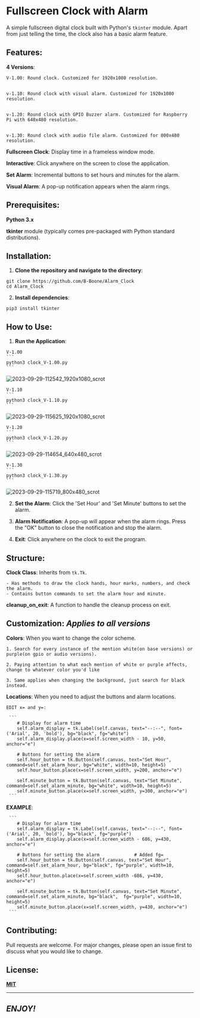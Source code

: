 # Fullscreen Clock with Alarm

  A simple fullscreen digital clock built with Python's `tkinter` module. Apart from just telling the time, the clock also has a basic alarm feature.

## Features:

  **4 Versions**:
  
    V-1.00: Round clock. Customized for 1920x1080 resolution.


    v-1.10: Round clock with visual alarm. Customized for 1920x1080 resolution.


    v-1.20: Round clock with GPIO Buzzer alarm. Customized for Raspberry Pi with 640x480 resolution.


    v-1.30: Round clock with audio file alarm. Customized for 800x480 resolution.
  
  **Fullscreen Clock**: Display time in a frameless window mode.
  
  **Interactive**: Click anywhere on the screen to close the application.
  
  **Set Alarm**: Incremental buttons to set hours and minutes for the alarm.
  
  **Visual Alarm**: A pop-up notification appears when the alarm rings.
  

## Prerequisites:

  **Python 3.x**

  **tkinter** module (typically comes pre-packaged with Python standard distributions).

## Installation:

  1. **Clone the repository and navigate to the directory**:

  ```
  git clone https://github.com/B-Boone/Alarm_Clock
  cd Alarm_Clock
  ```

  2. **Install dependencies**:

  ```
  pip3 install tkinter
  ```

## How to Use: 

  1. **Run the Application**:
   
    V-1.00
    ```
    python3 clock_V-1.00.py
    ```
  ![2023-09-29-112542_1920x1080_scrot](https://github.com/B-Boone/Alarm_Clock/assets/101531474/4300af78-4376-4d57-8db2-e8a3c194d26f)


    V-1.10
    ```
    python3 clock_V-1.10.py
    ```
  ![2023-09-29-115625_1920x1080_scrot](https://github.com/B-Boone/Alarm_Clock/assets/101531474/065845a4-a0ba-44df-9b39-90639c432f59)


    V-1.20
    ```
    python3 clock_V-1.20.py
    ```
  ![2023-09-29-114654_640x480_scrot](https://github.com/B-Boone/Alarm_Clock/assets/101531474/1a1fb150-cc61-48be-96fe-14b0fbe9dc59)


    V-1.30
    ```
    python3 clock_V-1.30.py
    ```
  ![2023-09-29-115719_800x480_scrot](https://github.com/B-Boone/Alarm_Clock/assets/101531474/3639c7f4-7d92-447a-9ac9-791f3278707e)


  2. **Set the Alarm**: Click the 'Set Hour' and 'Set Minute' buttons to set the alarm.
   
  3. **Alarm Notification**: A pop-up will appear when the alarm rings. Press the "OK" button to close the notification and stop the alarm.
   
  4. **Exit**: Click anywhere on the clock to exit the program.

## Structure:

  **Clock Class**: Inherits from `tk.Tk`.
  
    - Has methods to draw the clock hands, hour marks, numbers, and check the alarm.
    - Contains button commands to set the alarm hour and minute.

  **cleanup_on_exit**: A function to handle the cleanup process on exit.

## Customization: *Applies to all versions*

  **Colors**: When you want to change the color scheme.
  
    1. Search for every instance of the mention white(on base versions) or purple(on gpio or audio versions).
     
    2. Paying attention to what each mention of white or purple affects, change to whatever color you'd like
     
    3. Same applies when changing the background, just search for black instead.
     
  **Locations**: When you need to adjust the buttons and alarm locations.
  
    EDIT x= and y=:
     
     ```
        # Display for alarm time
        self.alarm_display = tk.Label(self.canvas, text="--:--", font=('Arial', 20, 'bold'), bg="black", fg="white")
        self.alarm_display.place(x=self.screen_width - 10, y=50, anchor="e")

        # Buttons for setting the alarm
        self.hour_button = tk.Button(self.canvas, text="Set Hour", command=self.set_alarm_hour, bg="white", width=10, height=5)
        self.hour_button.place(x=self.screen_width, y=200, anchor="e")

        self.minute_button = tk.Button(self.canvas, text="Set Minute", command=self.set_alarm_minute, bg="white", width=10, height=5)
        self.minute_button.place(x=self.screen_width, y=300, anchor="e")
     ```
     
  **EXAMPLE**:
  
     ```
        # Display for alarm time
        self.alarm_display = tk.Label(self.canvas, text="--:--", font=('Arial', 20, 'bold'), bg="black", fg="purple")
        self.alarm_display.place(x=self.screen_width - 686, y=430, anchor="e")

        # Buttons for setting the alarm             # Added fg=
        self.hour_button = tk.Button(self.canvas, text="Set Hour", command=self.set_alarm_hour, bg="black", fg="purple", width=10, height=5)
        self.hour_button.place(x=self.screen_width -686, y=430, anchor="e")

        self.minute_button = tk.Button(self.canvas, text="Set Minute", command=self.set_alarm_minute, bg="black",  fg="purple", width=10, height=5)
        self.minute_button.place(x=self.screen_width, y=430, anchor="e")
     ```

## Contributing:

  Pull requests are welcome. For major changes, please open an issue first to discuss what you would like to change.

## License:

  **[MIT](https://choosealicense.com/licenses/mit/)**

---

## *ENJOY!*

